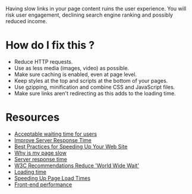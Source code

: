 Having slow links in your page content ruins the user experience. You will risk user engagement, declining search engine ranking and possibly reduced income.

# How do I fix this ?

* Reduce HTTP requests.
* Use as less media (images, video) as possible.
* Make sure caching is enabled, even at page level.
* Keep styles at the top and scripts at the bottom of your pages.
* Use gzipping, minification and combine CSS and JavaScript files.
* Make sure links aren't redirecting as this adds to the loading time.

# Resources

* [Acceptable waiting time for users](http://ux.stackexchange.com/questions/58163/acceptable-waiting-time-for-users-in-time-sensitive-actions)
* [Improve Server Response Time](https://developers.google.com/speed/docs/insights/Server)
* [Best Practices for Speeding Up Your Web Site](https://developer.yahoo.com/performance/rules.html)
* [Why is my page slow](https://gtmetrix.com/why-is-my-page-slow.html)
* [Server response time](https://varvy.com/pagespeed/improve-server-response.html)
* [W3C Recommendations Reduce 'World Wide Wait'](https://www.w3.org/Protocols/NL-PerfNote.html)
* [Loading time](https://blog.kissmetrics.com/loading-time/?wide=1)
* [Speeding Up Page Load Times](http://blog.teamtreehouse.com/speeding-up-page-load-times)
* [Front-end performance](http://csswizardry.com/2013/01/front-end-performance-for-web-designers-and-front-end-developers)
